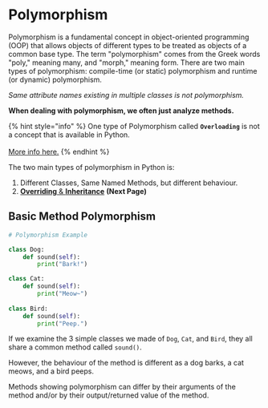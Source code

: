 # Polymorphism

Polymorphism is a fundamental concept in object-oriented programming (OOP) that allows objects of different types to be treated as objects of a common base type. The term "polymorphism" comes from the Greek words "poly," meaning many, and "morph," meaning form. There are two main types of polymorphism: compile-time (or static) polymorphism and runtime (or dynamic) polymorphism.

_Same attribute names existing in multiple classes is not polymorphism._

**When dealing with polymorphism, we often just analyze methods.**

{% hint style="info" %}
One type of Polymorphism called **`Overloading`** is not a concept that is available in Python.\
\
[More info here.](https://www.pluralsight.com/guides/overload-methods-invoking-overload-methods-csharp)
{% endhint %}

The two main types of polymorphism in Python is:

1. Different Classes, Same Named Methods, but different behaviour.
2. [**Overriding** & **Inheritance**](inheritance-and-overriding.md) **(Next Page)**

## Basic Method Polymorphism

```python
# Polymorphism Example

class Dog:
    def sound(self):
        print("Bark!")

class Cat:
    def sound(self):
        print("Meow~")
        
class Bird:
    def sound(self):
        print("Peep.")
```

If we examine the 3 simple classes we made of `Dog`, `Cat`, and `Bird`, they all share a common method called `sound()`.&#x20;

However, the behaviour of the method is different as a dog barks, a cat meows, and a bird peeps.&#x20;

Methods showing polymorphism can differ by their arguments of the method and/or by their output/returned value of the method.
